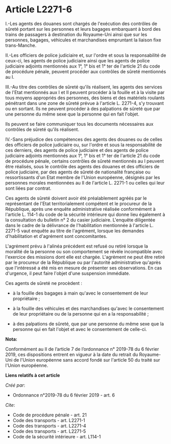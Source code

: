 # Article L2271-6

I.-Les agents des douanes sont chargés de l'exécution des contrôles de sûreté portant sur les personnes et leurs bagages
embarquant à bord des trains de passagers à destination du Royaume-Uni ainsi que sur les personnes, bagages, véhicules et
marchandises empruntant la liaison fixe trans-Manche. 

II.-Les officiers de police judiciaire et, sur l'ordre et sous la responsabilité de ceux-ci, les agents de police judiciaire
ainsi que les agents de police judiciaire adjoints mentionnés aux 1°, 1° bis et 1° ter de l'article 21 du code de procédure
pénale, peuvent procéder aux contrôles de sûreté mentionnés au I. 

III.-Au titre des contrôles de sûreté qu'ils réalisent, les agents des services de l'Etat mentionnés aux I et II peuvent
procéder à la fouille et à la visite par tous moyens appropriés des personnes, des biens et des matériels roulants pénétrant
dans une zone de sûreté prévue à l'article L. 2271-4, s'y trouvant ou en sortant. Ils ne peuvent procéder à des palpations de
sûreté que par une personne du même sexe que la personne qui en fait l'objet. 

Ils peuvent se faire communiquer tous les documents nécessaires aux contrôles de sûreté qu'ils réalisent. 

IV.-Sans préjudice des compétences des agents des douanes ou de celles des officiers de police judiciaire ou, sur l'ordre et
sous la responsabilité de ces derniers, des agents de police judiciaire et des agents de police judiciaire adjoints
mentionnés aux 1°, 1° bis et 1° ter de l'article 21 du code de procédure pénale, certains contrôles de sûreté mentionnés au I
peuvent être réalisés, sous le contrôle des agents des douanes et des officiers de police judiciaire, par des agents de
sûreté de nationalité française ou ressortissants d'un Etat membre de l'Union européenne, désignés par les personnes morales
mentionnées au II de l'article L. 2271-1 ou celles qui leur sont liées par contrat. 

Ces agents de sûreté doivent avoir été préalablement agréés par le représentant de l'Etat territorialement compétent et le
procureur de la République, après une enquête administrative réalisée conformément à l'article L. 114-1 du code de la
sécurité intérieure qui donne lieu également à la consultation du bulletin n° 2 du casier judiciaire. L'enquête diligentée
dans le cadre de la délivrance de l'habilitation mentionnée à l'article L. 2271-5 vaut enquête au titre de l'agrément,
lorsque les demandes d'habilitation et d'agrément sont concomitantes. 

L'agrément prévu à l'alinéa précédent est refusé ou retiré lorsque la moralité de la personne ou son comportement se révèle
incompatible avec l'exercice des missions dont elle est chargée. L'agrément ne peut être retiré par le procureur de la
République ou par l'autorité administrative qu'après que l'intéressé a été mis en mesure de présenter ses observations. En
cas d'urgence, il peut faire l'objet d'une suspension immédiate. 

Ces agents de sûreté ne procèdent :

- à la fouille des bagages à main qu'avec le consentement de leur propriétaire ;

- à la fouille des véhicules et des marchandises qu'avec le consentement de leur propriétaire ou de la personne qui en a la
responsabilité ;

- à des palpations de sûreté, que par une personne du même sexe que la personne qui en fait l'objet et avec le consentement
de celle-ci.

**Nota:**

Conformément au II de l’article 7 de l’ordonnance n° 2019-78 du 6 février 2019, ces dispositions entrent en vigueur à la date
du retrait du Royaume-Uni de l'Union européenne sans accord fondé sur l'article 50 du traité sur l'Union européenne.

**Liens relatifs à cet article**

_Créé par_:

  - Ordonnance n°2019-78 du 6 février 2019 - art. 6

_Cite_:

  - Code de procédure pénale - art. 21
  - Code des transports - art. L2271-1
  - Code des transports - art. L2271-4
  - Code des transports - art. L2271-5
  - Code de la sécurité intérieure - art. L114-1
